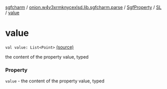 [sgfcharm](../../../index.md) / [onion.w4v3xrmknycexlsd.lib.sgfcharm.parse](../../index.md) / [SgfProperty](../index.md) / [SL](index.md) / [value](./value.md)

# value

`val value: List<Point>` [(source)](https://github.com/w4v3/sgfcharm/tree/master/sgfcharm/src/main/java/onion/w4v3xrmknycexlsd/lib/sgfcharm/parse/SgfTree.kt#L152)

the content of the property value, typed

### Property

`value` - the content of the property value, typed